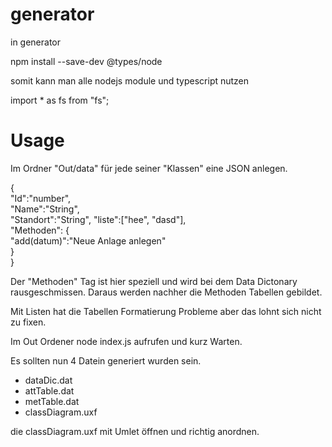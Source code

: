 # generator

in generator

npm install --save-dev @types/node

somit kann man alle nodejs module und typescript nutzen

import * as fs from "fs";

# Usage

Im Ordner "Out/data" für jede seiner "Klassen" eine JSON anlegen.

{  
    "Id":"number",  
    "Name":"String",  
    "Standort":"String",
    "liste":["hee", "dasd"],  
    "Methoden": {  
        "add(datum)":"Neue Anlage anlegen"  
    }  
}  

Der "Methoden" Tag ist hier speziell und wird bei dem Data Dictonary rausgeschmissen.
Daraus werden nachher die Methoden Tabellen gebildet.

Mit Listen hat die Tabellen Formatierung Probleme aber das lohnt sich nicht zu fixen.

Im Out Ordener node index.js aufrufen und kurz Warten.

Es sollten nun 4 Datein generiert wurden sein.

* dataDic.dat
* attTable.dat
* metTable.dat
* classDiagram.uxf

die classDiagram.uxf mit Umlet öffnen und richtig anordnen.